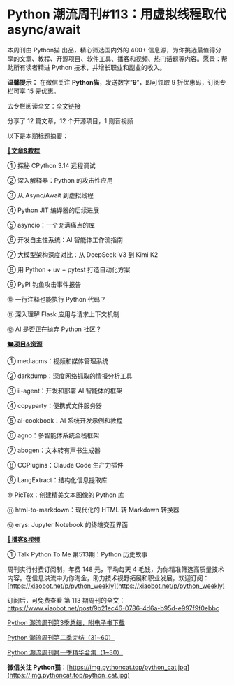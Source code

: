 # Python 潮流周刊#113：用虚拟线程取代 async/await

本周刊由 Python猫 出品，精心筛选国内外的 400+ 信息源，为你挑选最值得分享的文章、教程、开源项目、软件工具、播客和视频、热门话题等内容。愿景：帮助所有读者精进 Python 技术，并增长职业和副业的收入。

**温馨提示：** 在微信关注 **Python猫**，发送数字“**9**”，即可领取 9 折优惠码，订阅专栏可享 15 元优惠。

去专栏阅读全文：[全文链接](https://www.xiaobot.net/post/9b21ec46-0786-4d6a-b95d-e997f9f0ebbc)

分享了 12 篇文章，12 个开源项目，1 则音视频

以下是本期标题摘要： 

**[🦄文章&教程](https://weekly.pythoncat.top)**


① 探秘 CPython 3.14 远程调试

② 深入解释器：Python 的攻击性应用

③ 从 Async/Await 到虚拟线程

④ Python JIT 编译器的后续进展

⑤ asyncio：一个充满痛点的库

⑥ 开发自主性系统：AI 智能体工作流指南

⑦ 大模型架构深度对比：从 DeepSeek-V3 到 Kimi K2

⑧ 用 Python + uv + pytest 打造自动化方案

⑨ PyPI 钓鱼攻击事件报告

⑩ 一行注释也能执行 Python 代码？

⑪ 深入理解 Flask 应用与请求上下文机制

⑫ AI 是否正在抛弃 Python 社区？

**[🐿️项目&资源](https://weekly.pythoncat.top)**


① mediacms：视频和媒体管理系统

② darkdump：深度网络抓取的情报分析工具

③ ii-agent：开发和部署 AI 智能体的框架

④ copyparty：便携式文件服务器

⑤ ai-cookbook：AI 系统开发示例和教程

⑥ agno：多智能体系统全栈框架

⑦ abogen：文本转有声书生成器

⑧ CCPlugins：Claude Code 生产力插件

⑨ LangExtract：结构化信息提取库

⑩ PicTex：创建精美文本图像的 Python 库

⑪ html-to-markdown：现代化的 HTML 转 Markdown 转换器

⑫ erys: Jupyter Notebook 的终端交互界面

**[🐢播客&视频](https://weekly.pythoncat.top)**


① Talk Python To Me 第513期：Python 历史故事



周刊实行付费订阅制，年费 148 元，平均每天 4 毛钱，为你精准筛选高质量技术内容。在信息洪流中为你淘金，助力技术视野拓展和职业发展，欢迎订阅：[https://xiaobot.net/p/python_weekly](https://xiaobot.net/p/python_weekly)

订阅后，可免费查看 第 113 期周刊的全文：https://www.xiaobot.net/post/9b21ec46-0786-4d6a-b95d-e997f9f0ebbc

[Python 潮流周刊第3季总结，附电子书下载](https://pythoncat.top/posts/2025-04-20-sweekly)

[Python 潮流周刊第二季完结（31~60）](https://pythoncat.top/posts/2025-04-20-iweekly)

[Python 潮流周刊第一季精华合集（1~30）](https://pythoncat.top/posts/2023-12-11-weekly)

**微信关注 Python猫**：[https://img.pythoncat.top/python_cat.jpg](https://img.pythoncat.top/python_cat.jpg)

